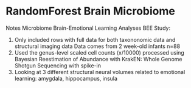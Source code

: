 # RandomForest Brain Microbiome

Notes Microbiome Brain-Emotional Learning Analyses BEE Study:
1)	Only included rows with full data for both taxononomic data and structural imaging data
   Data comes from  2 week-old infants 
   n=88
3)	Used the genus-level scaled cell counts (x/10000) processed using Bayesian Reestimation of Abundance with KrakEN:
  Whole Genome Shotgun Sequencing with spike-in
5)	Looking at 3 different structural neural volumes related to emotional learning: amygdala, hippocampus, insula

 
